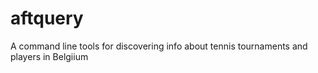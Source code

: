 # aftquery
A command line tools for discovering info about tennis tournaments and players in Belgiium
